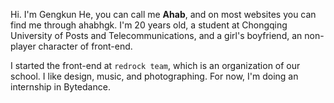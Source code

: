 Hi. I'm Gengkun He, you can call me **Ahab**, and on most websites you can find me through ahabhgk. I'm 20 years old, a student at Chongqing University of Posts and Telecommunications, and a girl's boyfriend, an non-player character of front-end.

I started the front-end at `redrock team`, which is an organization of our school. I like design, music, and photographing. For now, I'm doing an internship in Bytedance.
